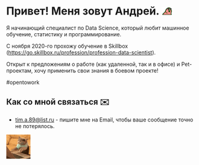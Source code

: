 # Привет! Меня зовут Андрей. <img src="https://raw.githubusercontent.com/gingermuffin/gingermuffin/main/assets/party_parrot.gif" width="30px">
Я начинающий специалист по Data Science, который любит машинное обучение, статистику и программирование.

С ноября 2020-го прохожу обучение в Skillbox (https://go.skillbox.ru/profession/profession-data-scientist).

Открыт к предложениям о работе (как удаленной, так и в офисе) и Pet-проектам, хочу применить свои знания в боевом проекте!

\#opentowork

## Как со мной связаться ✉️
- [tim.a.89@list.ru](mailto:tim.a.89@list.ru) - пишите мне на Email, чтобы ваше сообщение точно не потерялось.

<img src="https://raw.githubusercontent.com/gingermuffin/gingermuffin/main/assets/cattyping.gif">
